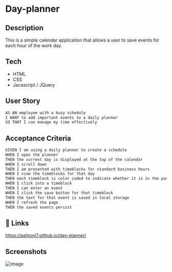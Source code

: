 # Day-planner

## Description

This is a simple calendar application that allows a user to save events for each hour of the work day. 

## Tech 
- HTML
- CSS
- Jacascript / JQuery 

## User Story

```md
AS AN employee with a busy schedule
I WANT to add important events to a daily planner
SO THAT I can manage my time effectively
```

## Acceptance Criteria

```md
GIVEN I am using a daily planner to create a schedule
WHEN I open the planner
THEN the current day is displayed at the top of the calendar
WHEN I scroll down
THEN I am presented with timeblocks for standard business hours
WHEN I view the timeblocks for that day
THEN each timeblock is color coded to indicate whether it is in the past, present, or future
WHEN I click into a timeblock
THEN I can enter an event
WHEN I click the save button for that timeblock
THEN the text for that event is saved in local storage
WHEN I refresh the page
THEN the saved events persist
```

## 🔗 Links

https://ashtonj7.github.io/day-planner/

## Screenshots

![image](https://user-images.githubusercontent.com/62944042/236913822-d3035261-5d02-4ec1-89c8-db5076ddd3f6.png)
